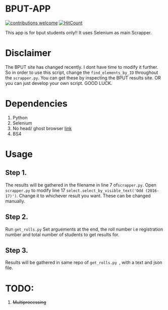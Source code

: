 # BPUT-APP
[![contributions welcome](https://img.shields.io/badge/contributions-welcome-brightgreen.svg?style=flat)](https://github.com/dwyl/esta/issues)  [![HitCount](http://hits.dwyl.io/ASH1998/android-digit-recogniser.svg)](http://hits.dwyl.io/ASH1998/android-digit-recogniser)

This app is for bput students only!!
It uses Selenium as main Scrapper.
# Disclaimer
The BPUT site has changed recently. I dont have time to modify it further.
So in order to use this script, change the `find_elements_by_ID` throughout the `scrapper.py`. You can get these by inspecting the BPUT results site. OR you can just develop your own script. GOOD LUCK.

# Dependencies
1. Python
2. Selenium
3. No head/ ghost browser [link](https://github.com/ASH1998/BPUT-APP/blob/master/phantomjs.exe)
4. BS4

# Usage
## Step 1.
The results will be gathered in the filename in line 7 of`scrapper.py`.
Open `scrapper.py` to modify line 17 `select.select_by_visible_text('Odd (2016-17)')`. Change it to whichever result you want.
These can be changed manually.
## Step 2.
Run `get_rolls.py`
Set arguements at the end, the roll number i.e registration number and total number of students to get results for.
## Step 3.
Results will be gathered in same repo of `get_rolls.py `, with a text and json file.

# TODO:
1. ~~Multiprocessing~~

